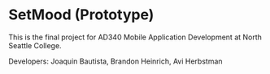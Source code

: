 # SetMood (Prototype)
This is the final project for AD340 Mobile
Application Development at North Seattle College.

Developers: Joaquin Bautista, Brandon Heinrich, Avi Herbstman
